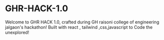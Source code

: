 # GHR-HACK-1.0
Welcome to GHR HACK 1.0, crafted during GH raisoni college of engineering jalgaon's hackathon! Built with react , tailwind ,css,javascript to Code the unexplored!

